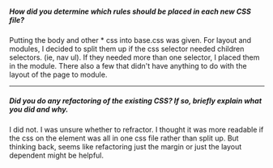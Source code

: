 ##### How did you determine which rules should be placed in each new CSS file?

Putting the body and other * css into base.css was given. For layout and modules, I decided to split them up if the css selector needed children selectors. (ie, nav ul). If they needed more than one selector, I placed them in the module. There also a few that didn't have anything to do with the layout of the page to module.

---

##### Did you do any refactoring of the existing CSS? If so, briefly explain what you did and why.

I did not. I was unsure whether to refractor. I thought it was more readable if the css on the element was all in one css file rather than split up. But thinking back, seems like refactoring just the margin or just the layout dependent might be helpful. 
